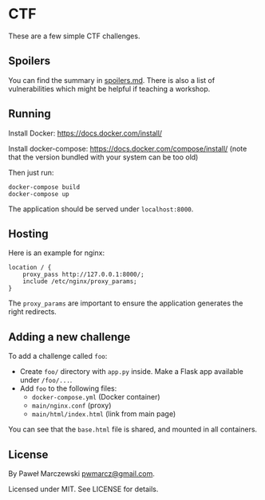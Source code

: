 # CTF

These are a few simple CTF challenges.

## Spoilers

You can find the summary in [spoilers.md](spoilers.md). There is also a list of vulnerabilities which might be helpful if teaching a workshop.

## Running

Install Docker: https://docs.docker.com/install/

Install docker-compose: https://docs.docker.com/compose/install/ (note that the version bundled with your system can be too old)

Then just run:

    docker-compose build
    docker-compose up

The application should be served under `localhost:8000`.

## Hosting

Here is an example for nginx:

```
location / {
    proxy_pass http://127.0.0.1:8000/;
    include /etc/nginx/proxy_params;
}
```

The `proxy_params` are important to ensure the application generates the right redirects.

## Adding a new challenge

To add a challenge called `foo`:

* Create `foo/` directory with `app.py` inside. Make a Flask app available under `/foo/...`.
* Add `foo` to the following files:
  * `docker-compose.yml` (Docker container)
  * `main/nginx.conf` (proxy)
  * `main/html/index.html` (link from main page)

You can see that the `base.html` file is shared, and mounted in all containers.

## License

By Paweł Marczewski <pwmarcz@gmail.com>.

Licensed under MIT. See LICENSE for details.
